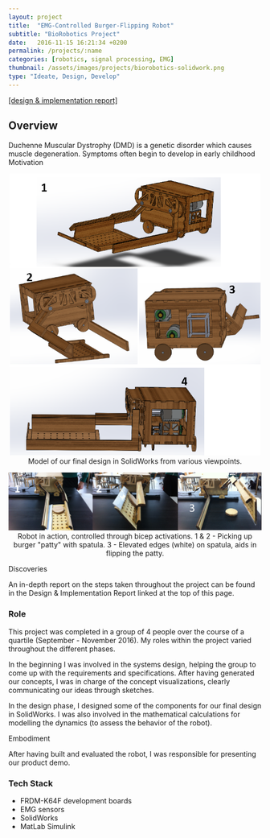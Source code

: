 ```yaml
---
layout: project
title:  "EMG-Controlled Burger-Flipping Robot"
subtitle: "BioRobotics Project"
date:   2016-11-15 16:21:34 +0200
permalink: /projects/:name
categories: [robotics, signal processing, EMG]
thumbnail: /assets/images/projects/biorobotics-solidwork.png
type: "Ideate, Design, Develop"
---
```


<a href='/assets/docs/BioRobotics-DesignImplementationReport.pdf' target="_blank">[design & implementation report]</a>


## Overview

Duchenne Muscular Dystrophy (DMD) is a genetic disorder which causes muscle degeneration. Symptoms often begin to develop in early childhood
Motivation

<p align="center">
<img src="/assets/images/projects/biorobotics-solidwork.png" alt="SolidWork Models of Robot" title="SolidWork Models of Robot" width="500px" />
<br/>
Model of our final design in SolidWorks from various viewpoints.
</p>


<p align="center">
<img src="/assets/images/projects/biorobotics-robotactions.png" alt="Images of robot in action" title="Robot in Action" width="1000px" />
<br/>
Robot in action, controlled through bicep activations. 1 & 2 - Picking up burger "patty" with spatula. 3 - Elevated edges (white) on spatula, aids in flipping the patty.
</p>

Discoveries

An in-depth report on the steps taken throughout the project can be found in the Design & Implementation Report linked at the top of this page.


### Role
This project was completed in a group of 4 people over the course of a quartile (September - November 2016). My roles within the project varied throughout the different phases. 

In the beginning I was involved in the systems design, helping the group to come up with the requirements and specifications. After having generated our concepts, I was in charge of the concept visualizations, clearly communicating our ideas through sketches.

In the design phase, I designed some of the components for our final design in SolidWorks. I was also involved in the mathematical calculations for modelling the dynamics (to assess the behavior of the robot).

Embodiment

After having built and evaluated the robot, I was responsible for presenting our product demo.


### Tech Stack
 - FRDM-K64F development boards
 - EMG sensors
 - SolidWorks
 - MatLab Simulink
